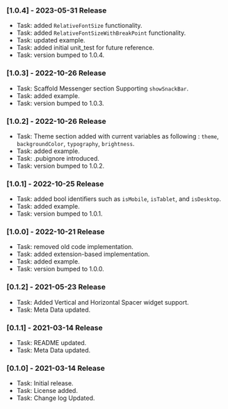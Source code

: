### [1.0.4] - 2023-05-31 Release
* Task: added `RelativeFontSize` functionality.
* Task: added `RelativeFontSizeWithBreakPoint` functionality.
* Task: updated example.
* Task: added initial unit_test for future reference.
* Task: version bumped to 1.0.4.
### [1.0.3] - 2022-10-26 Release
* Task: Scaffold Messenger section Supporting `showSnackBar`.
* Task: added example.
* Task: version bumped to 1.0.3.
### [1.0.2] - 2022-10-26 Release
* Task: Theme section added with current variables as following : `theme`, `backgroundColor`, `typography`, `brightness`.
* Task: added example.
* Task: .pubignore introduced.
* Task: version bumped to 1.0.2.
### [1.0.1] - 2022-10-25 Release
* Task: added bool identifiers such as `isMobile`, `isTablet`, and `isDesktop`.
* Task: added example.
* Task: version bumped to 1.0.1.

### [1.0.0] - 2022-10-21 Release
* Task: removed old code implementation.
* Task: added extension-based implementation.
* Task: added example.
* Task: version bumped to 1.0.0.

### [0.1.2] - 2021-05-23 Release
* Task: Added Vertical and Horizontal Spacer widget support.
* Task: Meta Data updated.

### [0.1.1] - 2021-03-14 Release
* Task: README updated.
* Task: Meta Data updated.

### [0.1.0] - 2021-03-14 Release
* Task: Initial release.
* Task: License added.
* Task: Change log Updated.
